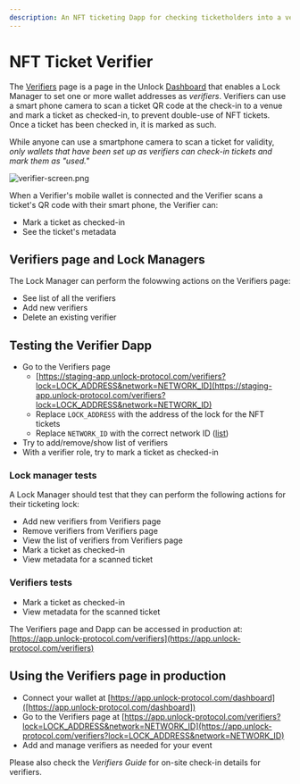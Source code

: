```yaml
---
description: An NFT ticketing Dapp for checking ticketholders into a venue at an event.
---
```


# NFT Ticket Verifier

The [Verifiers](https://app.unlock-protocol.com/verifiers) page is a page in the Unlock [Dashboard](/basics/new-to-unlock/deploying-a-lock) that enables a Lock Manager to set one or more wallet addresses as *verifiers*. Verifiers can use a smart phone camera to scan a ticket QR code at the check-in to a venue and mark a ticket as checked-in, to prevent double-use of NFT tickets. Once a ticket has been checked in, it is marked as such. 

While anyone can use a smartphone camera to scan a ticket for validity, *only wallets that have been set up as verifiers can check-in tickets and mark them as "used."*

![verifier-screen.png](/img/more/verifier-screen.png)

When a Verifier's mobile wallet is connected and the Verifier scans a ticket's QR code with their smart phone, the Verifier can:

- Mark a ticket as checked-in
- See the ticket's metadata

## Verifiers page and Lock Managers

The Lock Manager can perform the folowwing actions on the Verifiers page: 

- See list of all the verifiers
- Add new verifiers
- Delete an existing verifier

## Testing the Verifier Dapp

- Go to the Verifiers page
    - [https://staging-app.unlock-protocol.com/verifiers?lock=LOCK_ADDRESS&network=NETWORK_ID](https://staging-app.unlock-protocol.com/verifiers?lock=LOCK_ADDRESS&network=NETWORK_ID)
    - Replace `LOCK_ADDRESS` with the address of the lock for the NFT tickets
    - Replace `NETWORK_ID` with the correct network ID ([list](https://docs.unlock-protocol.com/core-protocol/unlock/networks/))
- Try to add/remove/show list of verifiers
- With a verifier role, try to mark a ticket as checked-in

### Lock manager tests

A Lock Manager should test that they can perform the following actions for their ticketing lock:
- Add new verifiers from Verifiers page
- Remove verifiers from Verifiers page
- View the list of verifiers from Verifiers page
- Mark a ticket as checked-in
- View metadata for a scanned ticket

### Verifiers tests

- Mark a ticket as checked-in
- View metadata for the scanned ticket

The Verifiers page and Dapp can be accessed in production at:
[https://app.unlock-protocol.com/verifiers](https://app.unlock-protocol.com/verifiers)

## Using the Verifiers page in production

- Connect your wallet at [https://app.unlock-protocol.com/dashboard]([https://app.unlock-protocol.com/dashboard])
- Go to the Verifiers page at [https://app.unlock-protocol.com/verifiers?lock=LOCK_ADDRESS&network=NETWORK_ID](https://app.unlock-protocol.com/verifiers?lock=LOCK_ADDRESS&network=NETWORK_ID)
- Add and manage verifiers as needed for your event

Please also check the *Verifiers Guide* for on-site check-in details for verifiers.
